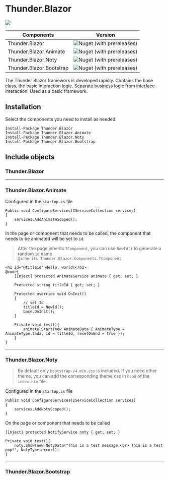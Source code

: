 # Thunder.Blazor
![](https://img.shields.io/badge/.NetCore%203.0-SDK%203.0.100--preview7--012821-sucess)

| Components               | Version                                                                              |
| ------------------------ | ------------------------------------------------------------------------------------ |
| Thunder.Blazor           | ![Nuget (with prereleases)](https://img.shields.io/nuget/v/thunder.blazor)           |
| Thunder.Blazor.Animate   | ![Nuget (with prereleases)](https://img.shields.io/nuget/v/thunder.blazor.animate)   |
| Thunder.Blazor.Noty      | ![Nuget (with prereleases)](https://img.shields.io/nuget/vpre/thunder.blazor.noty)   |
| Thunder.Blazor.Bootstrap | ![Nuget (with prereleases)](https://img.shields.io/nuget/v/thunder.blazor.bootstrap) |

The Thunder Blazor framework is developed rapidly. Contains the base class, the basic interaction logic. Separate business logic from interface interaction. Used as a basic framework.

## Installation
Select the components you need to install as needed.
```
Install-Package Thunder.Blazor
Install-Package Thunder.Blazor.Animate
Install-Package Thunder.Blazor.Noty
Install-Package Thunder.Blazor.Bootstrap
```

## Include objects
### Thunder.Blazor
---
### Thunder.Blazor.Animate
Configured in the `startup.cs` file
```
Public void ConfigureServices(IServiceCollection services)
{
    services.AddAnimateScoped();
}
```
In the page or component that needs to be called, the component that needs to be animated will be set to `id`.
> After the page inherits `TComponent`, you can use `NewId()` to generate a random `id` name  
> `@inherits Thunder.Blazor.Components.TComponent`
```
<h1 id="@titleId">Hello, world!</h1>
@code{
    [Inject] protected AnimateService animate { get; set; }

    Protected string titleId { get; set; }

    Protected override void OnInit()
    {
        // set Id
        titleId = NewId();
        base.OnInit();
    }

    Private void test(){
        animate.Start(new AnimateData { AnimateType = AnimateType.tada, id = titleId, resetOnEnd = true });
    }
}
```
---
### Thunder.Blazor.Noty
> By default only `bootstrap-v4.min.css` is included. If you need other theme, you can add the corresponding theme css in `head` of the `index.htm` file.

Configured in the `startup.cs` file
```
Public void ConfigureServices(IServiceCollection services)
{
    services.AddNotyScoped();
}
```
On the page or component that needs to be called
```
[Inject] protected NotifyService noty { get; set; }

Private void test(){
    noty.Show(new NotyData("This is a test message.<br> This is a test pop!", NotyType.error));
}
```
---
### Thunder.Blazor.Bootstrap
